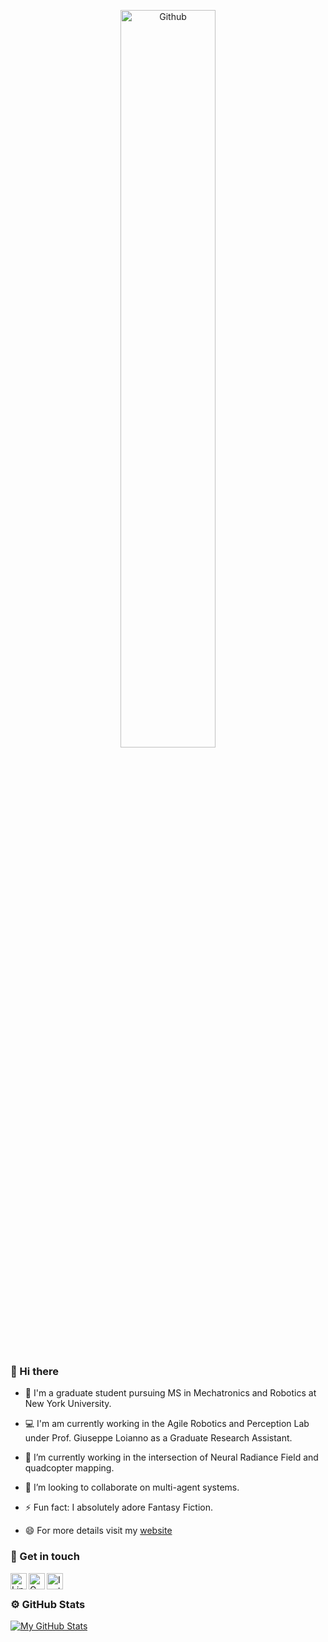 <p align="center">
  <img width="55%" alt="Github" src="https://raw.githubusercontent.com/onimur/.github/master/.resources/git-header.svg">
</p>

### 👋 Hi there 

- 🤖 I'm a graduate student pursuing MS in Mechatronics and Robotics at New York University.

- 💻 I'm am currently working in the Agile Robotics and Perception Lab under Prof. Giuseppe Loianno as a Graduate Research Assistant.

- 🔭 I’m currently working in the intersection of Neural Radiance Field and quadcopter mapping.

- 👯 I’m looking to collaborate on multi-agent systems.

- ⚡ Fun fact: I absolutely adore Fantasy Fiction. 

- 😄 For more details visit my [website](https://sites.google.com/view/river2000/home)

### 🤝 Get in touch

<a target="_blank" href="https://www.linkedin.com/in/rishabh-verma-a243451b4/">
  <img align="left" alt="LinkdeIN" width="26px" src="https://cdn2.iconfinder.com/data/icons/social-media-2285/512/1_Linkedin_unofficial_colored_svg-512.png" />
</a>
<a target="_blank" href="mailto:vermarishabh2000@gmail.com">
  <img align="left" alt="Gmail" width="26px" src="https://cdn4.iconfinder.com/data/icons/logos-brands-in-colors/48/google-gmail-512.png" />
</a>
<a target="_blank" href="https://www.instagram.com/rish_bh_verma/">
  <img align="left" alt="Instagram" width="26px" src="https://cdn2.iconfinder.com/data/icons/social-icons-33/128/Instagram-512.png" />
</a>
</br>


### ⚙️ GitHub Stats 

[![My GitHub Stats](https://github-readme-stats.vercel.app/api/?username=RiVer2000&count_private=true&theme=tokyonight&showicons=true)]()
